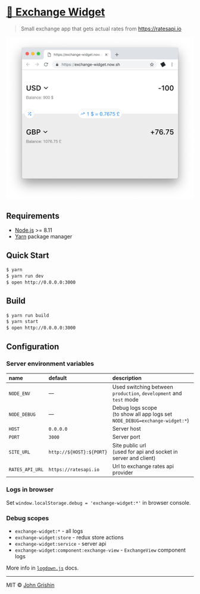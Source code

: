 # [🔗 Exchange Widget](https://exchange-widget.now.sh)

> Small exchange app that gets actual rates from https://ratesapi.io

<img src="./screenshot.png" alt="" width="530" />


## Requirements

- [Node.js](https://nodejs.org/en/) >= 8.11
- [Yarn](https://yarnpkg.com/en/docs/install) package manager


## Quick Start

```sh
$ yarn
$ yarn run dev
$ open http://0.0.0.0:3000
```


## Build

```sh
$ yarn run build
$ yarn start
$ open http://0.0.0.0:3000
```


## Configuration

### Server environment variables

| name            | default                  | description 
|:----------------|:-------------------------|:---------------------------------
| `NODE_ENV`      | —                        | Used switching between `production`, `development` and `test` mode
| `NODE_DEBUG`    | —                        | Debug logs scope <br> (to show all  app logs set `NODE_DEBUG=exchange-widget:*`)
| `HOST`          | `0.0.0.0`                | Server host
| `PORT`          | `3000`                   | Server port
| `SITE_URL`      | `http://${HOST}:${PORT}` | Site public url <br> (used for api and socket in server and client)
| `RATES_API_URL` | `https://ratesapi.io`    | Url to exchange rates api provider


### Logs in browser

Set `window.localStorage.debug = 'exchange-widget:*'` in browser console.


### Debug scopes

- `exchange-widget:*` - all logs
- `exchange-widget:store` - redux store actions
- `exchange-widget:service` - server api
- `exchange-widget:component:exchange-view` - `ExchangeView` component logs

More info in [`logdown.js`](https://github.com/caiogondim/logdown.js) docs.

---

MIT © [John Grishin](http://johngrish.in)
